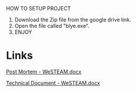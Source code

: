 HOW TO SETUP PROJECT

1. Download the Zip file from the google drive link.
2. Open the file called "blye.exe".
3. ENJOY

# Links
[Post Mortem - WeSTEAM.docx](https://github.com/Torrbullen/Westeam2/files/13779538/Post.Mortem.-.WeSTEAM.docx)

[Technical Document - WeSTEAM.docx](https://github.com/Torrbullen/Westeam2/files/13779541/Technical.Document.-.WeSTEAM.docx)
